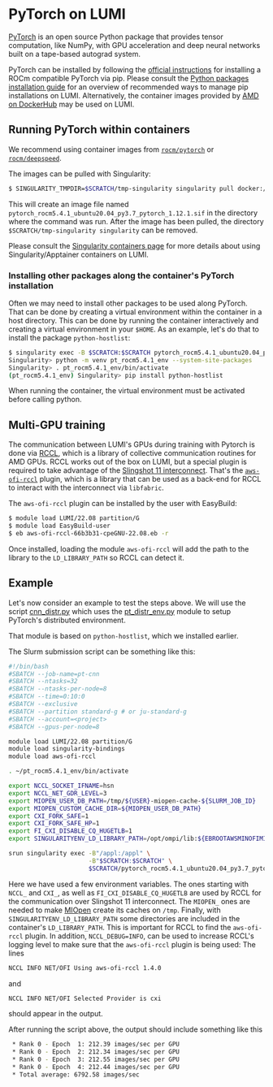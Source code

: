 [containers]: ../containers/singularity.md
[interconnect]: ../../hardware/network.md
[python-install]: ../installing/python.md

# PyTorch on LUMI

[PyTorch](https://pytorch.org) is an open source Python package that provides tensor computation, like NumPy, with GPU acceleration and deep neural networks built on a tape-based autograd system.

PyTorch can be installed by following the [official instructions](https://pytorch.org/get-started/locally/) for installing a ROCm compatible PyTorch via pip. Please consult the [Python packages installation guide][python-install] for an overview of recommended ways to manage pip installations on LUMI. Alternatively, the container images provided by [AMD on DockerHub](https://hub.docker.com/u/rocm) may be used on LUMI.

## Running PyTorch within containers

We recommend using container images from [`rocm/pytorch`](https://hub.docker.com/r/rocm/pytorch) or [`rocm/deepspeed`](https://hub.docker.com/r/rocm/deepspeed).

The images can be pulled with Singularity:

```bash
$ SINGULARITY_TMPDIR=$SCRATCH/tmp-singularity singularity pull docker://rocm/pytorch:rocm5.4.1_ubuntu20.04_py3.7_pytorch_1.12.1
```

This will create an image file named `pytorch_rocm5.4.1_ubuntu20.04_py3.7_pytorch_1.12.1.sif` in the directory where the command was run. After the image has been pulled, the directory `$SCRATCH/tmp-singularity singularity` can be removed.

Please consult the [Singularity containers page][containers] for more details about using Singularity/Apptainer containers on LUMI.

### Installing other packages along the container's PyTorch installation

Often we may need to install other packages to be used along PyTorch.
That can be done by creating a virtual environment within the container in a host directory.
This can be done by running the container interactively and creating a virtual environment in your `$HOME`.
As an example, let's do that to install the package `python-hostlist`:

```bash
$ singularity exec -B $SCRATCH:$SCRATCH pytorch_rocm5.4.1_ubuntu20.04_py3.7_pytorch_1.12.1.sif bash
Singularity> python -m venv pt_rocm5.4.1_env --system-site-packages
Singularity> . pt_rocm5.4.1_env/bin/activate
(pt_rocm5.4.1_env) Singularity> pip install python-hostlist
```

When running the container, the virtual environment must be activated before calling python.

## Multi-GPU training

The communication between LUMI's GPUs during training with Pytorch is done via [RCCL](https://github.com/ROCmSoftwarePlatform/rccl),
which is a library of collective communication routines for AMD GPUs.
RCCL works out of the box on LUMI, but a special plugin is required to take advantage of the [Slingshot 11 interconnect][interconnect].
That's the [`aws-ofi-rccl`](https://github.com/ROCmSoftwarePlatform/aws-ofi-rccl) plugin,
which is a library that can be used as a back-end for RCCL to interact with the interconnect via `libfabric`.

The `aws-ofi-rccl` plugin can be installed by the user with EasyBuild:
```bash
$ module load LUMI/22.08 partition/G
$ module load EasyBuild-user
$ eb aws-ofi-rccl-66b3b31-cpeGNU-22.08.eb -r
```
Once installed, loading the module `aws-ofi-rccl` will add the path to the library to the `LD_LIBRARY_PATH` so RCCL can detect it.

## Example

Let's now consider an example to test the steps above.
We will use the script [cnn_distr.py](https://github.com/Lumi-supercomputer/lumi-reframe-tests/blob/main/checks/apps/deeplearning/pytorch/src/cnn_distr.py) 
which uses the [pt_distr_env.py](https://github.com/Lumi-supercomputer/lumi-reframe-tests/blob/main/checks/apps/deeplearning/pytorch/src/pt_distr_env.py) module 
to setup PyTorch's distributed environment.

That module is based on `python-hostlist`, which we installed earlier.

The Slurm submission script can be something like this:
```bash
#!/bin/bash
#SBATCH --job-name=pt-cnn
#SBATCH --ntasks=32
#SBATCH --ntasks-per-node=8
#SBATCH --time=0:10:0
#SBATCH --exclusive
#SBATCH --partition standard-g # or ju-standard-g
#SBATCH --account=<project>
#SBATCH --gpus-per-node=8

module load LUMI/22.08 partition/G
module load singularity-bindings
module load aws-ofi-rccl

. ~/pt_rocm5.4.1_env/bin/activate

export NCCL_SOCKET_IFNAME=hsn
export NCCL_NET_GDR_LEVEL=3
export MIOPEN_USER_DB_PATH=/tmp/${USER}-miopen-cache-${SLURM_JOB_ID}
export MIOPEN_CUSTOM_CACHE_DIR=${MIOPEN_USER_DB_PATH}
export CXI_FORK_SAFE=1
export CXI_FORK_SAFE_HP=1
export FI_CXI_DISABLE_CQ_HUGETLB=1
export SINGULARITYENV_LD_LIBRARY_PATH=/opt/ompi/lib:${EBROOTAWSMINOFIMINRCCL}/lib:/opt/cray/xpmem/2.4.4-2.3_9.1__gff0e1d9.shasta/lib64:${SINGULARITYENV_LD_LIBRARY_PATH}

srun singularity exec -B"/appl:/appl" \
                      -B"$SCRATCH:$SCRATCH" \
                      $SCRATCH/pytorch_rocm5.4.1_ubuntu20.04_py3.7_pytorch_1.12.1.sif python cnn_distr.py
```
Here we have used a few environment variables. The ones starting with `NCCL_` and `CXI_`, as well as `FI_CXI_DISABLE_CQ_HUGETLB` are used by RCCL for the communication over Slingshot 11 interconnect. The `MIOPEN_` ones are needed to make [MIOpen](https://rocmsoftwareplatform.github.io/MIOpen/doc/html/index.html) create its caches on `/tmp`. Finally, with `SINGULARITYENV_LD_LIBRARY_PATH` some directories are included in the container's `LD_LIBRARY_PATH`. This is important for RCCL to find the `aws-ofi-rccl` plugin. In addition, `NCCL_DEBUG=INFO`, can be used to increase RCCL's logging level to make sure that the `aws-ofi-rccl` plugin is being used: The lines
```bash
NCCL INFO NET/OFI Using aws-ofi-rccl 1.4.0
```
and
```bash
NCCL INFO NET/OFI Selected Provider is cxi
```
should appear in the output.

After running the script above, the output should include something like this
```bash
 * Rank 0 - Epoch  1: 212.39 images/sec per GPU
 * Rank 0 - Epoch  2: 212.34 images/sec per GPU
 * Rank 0 - Epoch  3: 212.55 images/sec per GPU
 * Rank 0 - Epoch  4: 212.44 images/sec per GPU
 * Total average: 6792.58 images/sec
```
